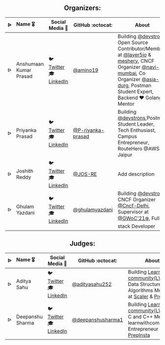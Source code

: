 <div align="center">
  <h2 align="center"> Organizers: </h2>
</div>

|    ᐉ    |      Name :medal_military:    |     Social Media :wave:    | GitHub :octocat: | About |
|:-------------:|:-------------------|------------------|---------------|---------------|
| ᐉ | Anshumaan Kumar Prasad | :bird: [Twitter](https://twitter.com/aminostwt) <br>:mortar_board: [LinkedIn](https://www.linkedin.com/in/anshumaankumarprasad) | [@amino19](https://github.com/amino19)  | Building [@devstrons](https://github.com/devstrons), Open Source Contributor/Member at [@layer5io](https://github.com/layer5io) & [meshery](https://github.com/meshery), CNCF Organizer [@navi-mumbai](https://community.cncf.io/navi-mumbai), Co Organizer [@asia-durg](https://community.cncf.io/durg/), Postman Student Expert, Backend ❤️ Golang Mentor |
| ᐉ | Priyanka Prasad | :bird: [Twitter](https://twitter.com/Priyanka_p10) <br>:mortar_board: [LinkedIn](https://www.linkedin.com/in/priyanka677) | [@P-riyanka-prasad](https://github.com/P-riyanka-prasad)  | Building [@devstrons](https://github.com/devstrons),Postman Student Leader, Tech Enthusiast, Campus Entrepreneur, RouteHero @AWS Jaipur  |
| ᐉ | Joshith Reddy | :bird: [Twitter](https://twitter.com/JoshithReddy_g) <br>:mortar_board: [LinkedIn](https://www.linkedin.com/in/joshith-reddy-gopidi/) | [@JOS-RE](https://github.com/jos-re)  | Add description |
| ᐉ | Ghulam Yazdani | :bird: [Twitter](https://twitter.com/iamyazreza) <br>:mortar_board: [LinkedIn](https://www.linkedin.com/in/ghulamyazdani/) | [@ghulamyazdani](https://github.com/ghulamyazdani)  |  Building [@devstrons](https://github.com/devstrons), CNCF Organizer [@Cncf-Delhi](https://community.cncf.io/delhi/), Supervisor at [@GWoC'21❄️](https://github.com/girlscript/winter-of-contributing), Full stack Developer |

<div align="center">
  <h2 align="center"> Judges: </h2>
</div>

|    ᐉ    |      Name :medal_military:    |     Social Media :wave:    | GitHub :octocat: | About |
|:-------------:|:-------------------|------------------|---------------|---------------|
| ᐉ | Aditya Sahu | :bird: [Twitter](https://twitter.com/ADITYAS83782354) <br>:mortar_board: [LinkedIn](https://www.linkedin.com/in/aditya-sahu-477a69175/) | [@adityasahu252](https://github.com/adityasahu252)  | Building  [Learn with community(LWC)](https://discord.gg/37Y342NWQU) ❤️ Data Structures & Algorithms Mentor at [Scaler](https://www.scaler.com/) & [PrepInsta](https://prepinsta.com/) |
| ᐉ | Deepanshu Sharma | :bird: [Twitter](https://twitter.com/D33panshuSharma) <br>:mortar_board: [LinkedIn](https://www.linkedin.com/in/deepanshu-sharma-953a81160/) | [@deepanshusharma1](https://github.com/deepanshusharma1)  | Building  [Learn with community(LWC)](https://discord.gg/37Y342NWQU) ❤️C and C++ Mentor at learnwithcommunity, Entrepreneur & [PrepInsta](https://prepinstaprime.com/) |
